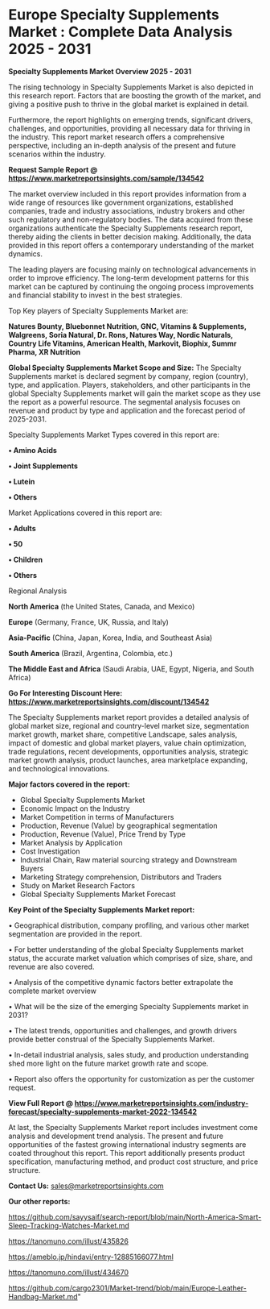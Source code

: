 # Europe Specialty Supplements Market : Complete Data Analysis 2025 - 2031

<Strong> Specialty Supplements Market Overview 2025 - 2031</strong>

The rising technology in Specialty Supplements Market is also depicted in this research report. Factors that are boosting the growth of the market, and giving a positive push to thrive in the global market is explained in detail.

Furthermore, the report highlights on emerging trends, significant drivers, challenges, and opportunities, providing all necessary data for thriving in the industry. This report market research offers a comprehensive perspective, including an in-depth analysis of the present and future scenarios within the industry.

<strong>Request Sample Report @ <a href=https://www.marketreportsinsights.com/sample/134542>https://www.marketreportsinsights.com/sample/134542</a></strong>

The market overview included in this report provides information from a wide range of resources like government organizations, established companies, trade and industry associations, industry brokers and other such regulatory and non-regulatory bodies. The data acquired from these organizations authenticate the Specialty Supplements research report, thereby aiding the clients in better decision making. Additionally, the data provided in this report offers a contemporary understanding of the market dynamics.

The leading players are focusing mainly on technological advancements in order to improve efficiency. The long-term development patterns for this market can be captured by continuing the ongoing process improvements and financial stability to invest in the best strategies.

Top Key players of Specialty Supplements Market are:

<strong>Natures Bounty, Bluebonnet Nutrition, GNC, Vitamins & Supplements, Walgreens, Soria Natural, Dr. Rons, Natures Way, Nordic Naturals, Country Life Vitamins, American Health, Markovit, Biophix, Summr Pharma, XR Nutrition</strong>

<strong><b>Global Specialty Supplements Market Scope and Size:</b></strong>
The Specialty Supplements market is declared segment by company, region (country), type, and application. Players, stakeholders, and other participants in the global Specialty Supplements market will gain the market scope as they use the report as a powerful resource. The segmental analysis focuses on revenue and product by type and application and the forecast period of 2025-2031.

Specialty Supplements Market Types covered in this report are:

<strong>• Amino Acids

• Joint Supplements

• Lutein

• Others</strong>

Market Applications covered in this report are:

<strong>• Adults

• 50

• Children

• Others</strong> 

Regional Analysis

<strong>North America</strong> (the United States, Canada, and Mexico)

<strong>Europe</strong> (Germany, France, UK, Russia, and Italy)

<strong>Asia-Pacific</strong> (China, Japan, Korea, India, and Southeast Asia)

<strong>South America</strong> (Brazil, Argentina, Colombia, etc.)

<strong>The Middle East and Africa</strong> (Saudi Arabia, UAE, Egypt, Nigeria, and South Africa)

<strong>Go For Interesting Discount Here: <a href=https://www.marketreportsinsights.com/discount/134542>https://www.marketreportsinsights.com/discount/134542</a></strong>

The Specialty Supplements market report provides a detailed analysis of global market size, regional and country-level market size, segmentation market growth, market share, competitive Landscape, sales analysis, impact of domestic and global market players, value chain optimization, trade regulations, recent developments, opportunities analysis, strategic market growth analysis, product launches, area marketplace expanding, and technological innovations.

<strong><b>Major factors covered in the report:</b></strong>
<ul>
  <li>Global Specialty Supplements Market </li>
  <li>Economic Impact on the Industry</li>
  <li>Market Competition in terms of Manufacturers</li>
  <li>Production, Revenue (Value) by geographical segmentation</li>
  <li>Production, Revenue (Value), Price Trend by Type</li>
  <li>Market Analysis by Application</li>
  <li>Cost Investigation</li>
  <li>Industrial Chain, Raw material sourcing strategy and Downstream Buyers</li>
  <li>Marketing Strategy comprehension, Distributors and Traders</li>
  <li>Study on Market Research Factors</li>
  <li>Global Specialty Supplements Market Forecast</li>
</ul>

<strong><b>Key Point of the Specialty Supplements Market report:</b></strong>

• Geographical distribution, company profiling, and various other market segmentation are provided in the report.

• For better understanding of the global Specialty Supplements market status, the accurate market valuation which comprises of size, share, and revenue are also covered.

• Analysis of the competitive dynamic factors better extrapolate the complete market overview

• What will be the size of the emerging Specialty Supplements market in 2031?

• The latest trends, opportunities and challenges, and growth drivers provide better construal of the Specialty Supplements Market.

• In-detail industrial analysis, sales study, and production understanding shed more light on the future market growth rate and scope.

• Report also offers the opportunity for customization as per the customer request.

<strong><b>View Full Report @ <a href=https://www.marketreportsinsights.com/industry-forecast/specialty-supplements-market-2022-134542>https://www.marketreportsinsights.com/industry-forecast/specialty-supplements-market-2022-134542</a></b></strong>


At last, the Specialty Supplements Market report includes investment come analysis and development trend analysis. The present and future opportunities of the fastest growing international industry segments are coated throughout this report. This report additionally presents product specification, manufacturing method, and product cost structure, and price structure.

<strong>Contact Us:</strong>
sales@marketreportsinsights.com

<strong>Our other reports:</strong>

<a href=https://github.com/sayysaif/search-report/blob/main/North-America-Smart-Sleep-Tracking-Watches-Market.md>https://github.com/sayysaif/search-report/blob/main/North-America-Smart-Sleep-Tracking-Watches-Market.md</a>

<a href=https://tanomuno.com/illust/435826>https://tanomuno.com/illust/435826</a>

<a href=https://ameblo.jp/hindavi/entry-12885166077.html>https://ameblo.jp/hindavi/entry-12885166077.html</a>

<a href=https://tanomuno.com/illust/434670>https://tanomuno.com/illust/434670</a>

<a href=https://github.com/cargo2301/Market-trend/blob/main/Europe-Leather-Handbag-Market.md>https://github.com/cargo2301/Market-trend/blob/main/Europe-Leather-Handbag-Market.md</a>"
